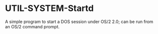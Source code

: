 # UTIL-SYSTEM-Startd
A simple program to start a DOS session under OS/2 2.0; can be run from an OS/2 command prompt. 
